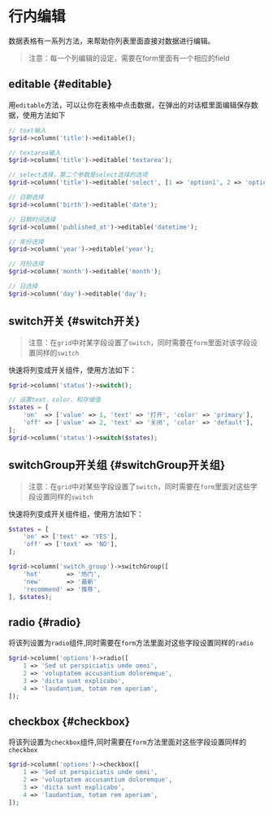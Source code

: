 # 行内编辑

数据表格有一系列方法，来帮助你列表里面直接对数据进行编辑。

> 注意：每一个列编辑的设定，需要在form里面有一个相应的field

## editable {#editable}

用`editable`方法，可以让你在表格中点击数据，在弹出的对话框里面编辑保存数据，使用方法如下

```php
// text输入
$grid->column('title')->editable();

// textarea输入
$grid->column('title')->editable('textarea');

// select选择，第二个参数是select选择的选项
$grid->column('title')->editable('select', [1 => 'option1', 2 => 'option2', 3 => 'option3']);

// 日期选择
$grid->column('birth')->editable('date');

// 日期时间选择
$grid->column('published_at')->editable('datetime');

// 年份选择
$grid->column('year')->editable('year');

// 月份选择
$grid->column('month')->editable('month');

// 日选择
$grid->column('day')->editable('day');
```

## switch开关 {#switch开关}

> 注意：在`grid`中对某字段设置了`switch`，同时需要在`form`里面对该字段设置同样的`switch`

快速将列变成开关组件，使用方法如下：

```php
$grid->column('status')->switch();

// 设置text、color、和存储值
$states = [
    'on'  => ['value' => 1, 'text' => '打开', 'color' => 'primary'],
    'off' => ['value' => 2, 'text' => '关闭', 'color' => 'default'],
];
$grid->column('status')->switch($states);
```

## switchGroup开关组 {#switchGroup开关组}

> 注意：在`grid`中对某些字段设置了`switch`，同时需要在`form`里面对这些字段设置同样的`switch`

快速将列变成开关组件组，使用方法如下：

```php
$states = [
    'on' => ['text' => 'YES'],
    'off' => ['text' => 'NO'],
];

$grid->column('switch_group')->switchGroup([
    'hot'       => '热门',
    'new'       => '最新'
    'recommend' => '推荐',
], $states);
```

## radio {#radio}

将该列设置为`radio`组件,同时需要在`form`方法里面对这些字段设置同样的`radio`

```php
$grid->column('options')->radio([
    1 => 'Sed ut perspiciatis unde omni',
    2 => 'voluptatem accusantium doloremque',
    3 => 'dicta sunt explicabo',
    4 => 'laudantium, totam rem aperiam',
]);
```

## checkbox {#checkbox}

将该列设置为`checkbox`组件,同时需要在`form`方法里面对这些字段设置同样的`checkbox`

```php
$grid->column('options')->checkbox([
    1 => 'Sed ut perspiciatis unde omni',
    2 => 'voluptatem accusantium doloremque',
    3 => 'dicta sunt explicabo',
    4 => 'laudantium, totam rem aperiam',
]);
```